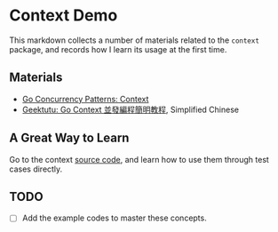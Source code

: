 # Context Demo

This markdown collects a number of materials related to the `context` package, and records how I learn its usage at the first time.

## Materials

- [Go Concurrency Patterns: Context](https://go.dev/blog/context)
- [Geektutu: Go Context 並發編程簡明教程](https://geektutu.com/post/quick-go-context.html), Simplified Chinese

## A Great Way to Learn

Go to the context [source code](https://cs.opensource.google/go/go/+/refs/tags/go1.17.6:src/context/), and learn how to use them through test cases directly.

## TODO

- [ ] Add the example codes to master these concepts.
